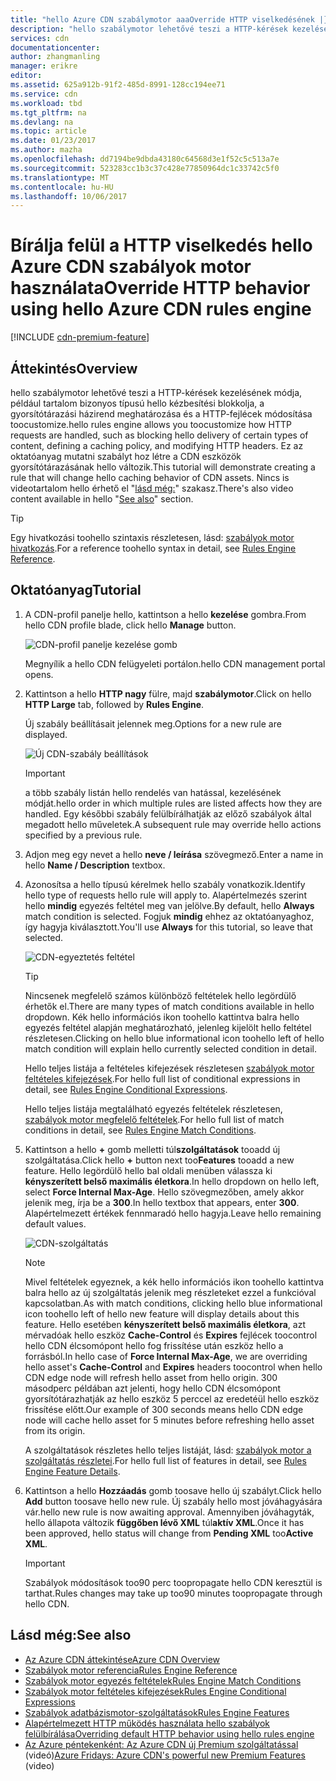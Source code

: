 ```yaml
---
title: "hello Azure CDN szabálymotor aaaOverride HTTP viselkedésének |} Microsoft Docs"
description: "hello szabálymotor lehetővé teszi a HTTP-kérések kezelésének módja Azure CDN által például blokkolja a tartalom bizonyos típusú hello kézbesítési toocustomize, a gyorsítótárazási házirend határozza meg és módosíthatja a HTTP-fejlécek."
services: cdn
documentationcenter: 
author: zhangmanling
manager: erikre
editor: 
ms.assetid: 625a912b-91f2-485d-8991-128cc194ee71
ms.service: cdn
ms.workload: tbd
ms.tgt_pltfrm: na
ms.devlang: na
ms.topic: article
ms.date: 01/23/2017
ms.author: mazha
ms.openlocfilehash: dd7194be9dbda43180c64568d3e1f52c5c513a7e
ms.sourcegitcommit: 523283cc1b3c37c428e77850964dc1c33742c5f0
ms.translationtype: MT
ms.contentlocale: hu-HU
ms.lasthandoff: 10/06/2017
---
```

# <a name="override-http-behavior-using-hello-azure-cdn-rules-engine"></a><span data-ttu-id="c32fe-103">Bírálja felül a HTTP viselkedés hello Azure CDN szabályok motor használata</span><span class="sxs-lookup"><span data-stu-id="c32fe-103">Override HTTP behavior using hello Azure CDN rules engine</span></span>
[!INCLUDE [cdn-premium-feature](../../includes/cdn-premium-feature.md)]

## <a name="overview"></a><span data-ttu-id="c32fe-104">Áttekintés</span><span class="sxs-lookup"><span data-stu-id="c32fe-104">Overview</span></span>
<span data-ttu-id="c32fe-105">hello szabálymotor lehetővé teszi a HTTP-kérések kezelésének módja, például tartalom bizonyos típusú hello kézbesítési blokkolja, a gyorsítótárazási házirend meghatározása és a HTTP-fejlécek módosítása toocustomize.</span><span class="sxs-lookup"><span data-stu-id="c32fe-105">hello rules engine allows you toocustomize how HTTP requests are handled, such as blocking hello delivery of certain types of content, defining a caching policy, and modifying HTTP headers.</span></span>  <span data-ttu-id="c32fe-106">Ez az oktatóanyag mutatni szabályt hoz létre a CDN eszközök gyorsítótárazásának hello változik.</span><span class="sxs-lookup"><span data-stu-id="c32fe-106">This tutorial will demonstrate creating a rule that will change hello caching behavior of CDN assets.</span></span>  <span data-ttu-id="c32fe-107">Nincs is videotartalom hello érhető el "[lásd még:](#see-also)" szakasz.</span><span class="sxs-lookup"><span data-stu-id="c32fe-107">There's also video content available in hello "[See also](#see-also)" section.</span></span>

   > [!TIP] 
   > <span data-ttu-id="c32fe-108">Egy hivatkozási toohello szintaxis részletesen, lásd: [szabályok motor hivatkozás](cdn-rules-engine-reference.md).</span><span class="sxs-lookup"><span data-stu-id="c32fe-108">For a reference toohello syntax in detail, see [Rules Engine Reference](cdn-rules-engine-reference.md).</span></span>
   > 


## <a name="tutorial"></a><span data-ttu-id="c32fe-109">Oktatóanyag</span><span class="sxs-lookup"><span data-stu-id="c32fe-109">Tutorial</span></span>
1. <span data-ttu-id="c32fe-110">A CDN-profil panelje hello, kattintson a hello **kezelése** gombra.</span><span class="sxs-lookup"><span data-stu-id="c32fe-110">From hello CDN profile blade, click hello **Manage** button.</span></span>
   
    ![CDN-profil panelje kezelése gomb](./media/cdn-rules-engine/cdn-manage-btn.png)
   
    <span data-ttu-id="c32fe-112">Megnyílik a hello CDN felügyeleti portálon.</span><span class="sxs-lookup"><span data-stu-id="c32fe-112">hello CDN management portal opens.</span></span>
2. <span data-ttu-id="c32fe-113">Kattintson a hello **HTTP nagy** fülre, majd **szabálymotor**.</span><span class="sxs-lookup"><span data-stu-id="c32fe-113">Click on hello **HTTP Large** tab, followed by **Rules Engine**.</span></span>
   
    <span data-ttu-id="c32fe-114">Új szabály beállításait jelennek meg.</span><span class="sxs-lookup"><span data-stu-id="c32fe-114">Options for a new rule are displayed.</span></span>
   
    ![Új CDN-szabály beállítások](./media/cdn-rules-engine/cdn-new-rule.png)
   
   > [!IMPORTANT]
   > <span data-ttu-id="c32fe-116">a több szabály listán hello rendelés van hatással, kezelésének módját.</span><span class="sxs-lookup"><span data-stu-id="c32fe-116">hello order in which multiple rules are listed affects how they are handled.</span></span> <span data-ttu-id="c32fe-117">Egy későbbi szabály felülbírálhatják az előző szabályok által megadott hello műveletek.</span><span class="sxs-lookup"><span data-stu-id="c32fe-117">A subsequent rule may override hello actions specified by a previous rule.</span></span>
   > 
   > 
3. <span data-ttu-id="c32fe-118">Adjon meg egy nevet a hello **neve / leírása** szövegmező.</span><span class="sxs-lookup"><span data-stu-id="c32fe-118">Enter a name in hello **Name / Description** textbox.</span></span>
4. <span data-ttu-id="c32fe-119">Azonosítsa a hello típusú kérelmek hello szabály vonatkozik.</span><span class="sxs-lookup"><span data-stu-id="c32fe-119">Identify hello type of requests hello rule will apply to.</span></span>  <span data-ttu-id="c32fe-120">Alapértelmezés szerint hello **mindig** egyezés feltétel meg van jelölve.</span><span class="sxs-lookup"><span data-stu-id="c32fe-120">By default, hello **Always** match condition is selected.</span></span>  <span data-ttu-id="c32fe-121">Fogjuk **mindig** ehhez az oktatóanyaghoz, így hagyja kiválasztott.</span><span class="sxs-lookup"><span data-stu-id="c32fe-121">You'll use **Always** for this tutorial, so leave that selected.</span></span>
   
   ![CDN-egyeztetés feltétel](./media/cdn-rules-engine/cdn-request-type.png)
   
   > [!TIP]
   > <span data-ttu-id="c32fe-123">Nincsenek megfelelő számos különböző feltételek hello legördülő érhetők el.</span><span class="sxs-lookup"><span data-stu-id="c32fe-123">There are many types of match conditions available in hello dropdown.</span></span>  <span data-ttu-id="c32fe-124">Kék hello információs ikon toohello kattintva balra hello egyezés feltétel alapján meghatározható, jelenleg kijelölt hello feltétel részletesen.</span><span class="sxs-lookup"><span data-stu-id="c32fe-124">Clicking on hello blue informational icon toohello left of hello match condition will explain hello currently selected condition in detail.</span></span>
   > 
   >  <span data-ttu-id="c32fe-125">Hello teljes listája a feltételes kifejezések részletesen [szabályok motor feltételes kifejezések](cdn-rules-engine-reference-match-conditions.md).</span><span class="sxs-lookup"><span data-stu-id="c32fe-125">For hello full list of conditional expressions in detail, see [Rules Engine Conditional Expressions](cdn-rules-engine-reference-match-conditions.md).</span></span>
   >  
   > <span data-ttu-id="c32fe-126">Hello teljes listája megtalálható egyezés feltételek részletesen, [szabályok motor megfelelő feltételek](cdn-rules-engine-reference-match-conditions.md).</span><span class="sxs-lookup"><span data-stu-id="c32fe-126">For hello full list of match conditions in detail, see [Rules Engine Match Conditions](cdn-rules-engine-reference-match-conditions.md).</span></span>
   > 
   > 
5. <span data-ttu-id="c32fe-127">Kattintson a hello  **+**  gomb melletti túl**szolgáltatások** tooadd új szolgáltatása.</span><span class="sxs-lookup"><span data-stu-id="c32fe-127">Click hello **+** button next too**Features** tooadd a new feature.</span></span>  <span data-ttu-id="c32fe-128">Hello legördülő hello bal oldali menüben válassza ki **kényszerített belső maximális életkora**.</span><span class="sxs-lookup"><span data-stu-id="c32fe-128">In hello dropdown on hello left, select **Force Internal Max-Age**.</span></span>  <span data-ttu-id="c32fe-129">Hello szövegmezőben, amely akkor jelenik meg, írja be a **300**.</span><span class="sxs-lookup"><span data-stu-id="c32fe-129">In hello textbox that appears, enter **300**.</span></span>  <span data-ttu-id="c32fe-130">Alapértelmezett értékek fennmaradó hello hagyja.</span><span class="sxs-lookup"><span data-stu-id="c32fe-130">Leave hello remaining default values.</span></span>
   
   ![CDN-szolgáltatás](./media/cdn-rules-engine/cdn-new-feature.png)
   
   > [!NOTE]
   > <span data-ttu-id="c32fe-132">Mivel feltételek egyeznek, a kék hello információs ikon toohello kattintva balra hello az új szolgáltatás jelenik meg részleteket ezzel a funkcióval kapcsolatban.</span><span class="sxs-lookup"><span data-stu-id="c32fe-132">As with match conditions, clicking hello blue informational icon toohello left of hello new feature will display details about this feature.</span></span>  <span data-ttu-id="c32fe-133">Hello esetében **kényszerített belső maximális életkora**, azt mérvadóak hello eszköz **Cache-Control** és **Expires** fejlécek toocontrol hello CDN élcsomópont hello fog frissítése után eszköz hello a forrásból.</span><span class="sxs-lookup"><span data-stu-id="c32fe-133">In hello case of **Force Internal Max-Age**, we are overriding hello asset's **Cache-Control** and **Expires** headers toocontrol when hello CDN edge node will refresh hello asset from hello origin.</span></span>  <span data-ttu-id="c32fe-134">300 másodperc példában azt jelenti, hogy hello CDN élcsomópont gyorsítótárazhatják az hello eszköz 5 perccel az eredetéül hello eszköz frissítése előtt.</span><span class="sxs-lookup"><span data-stu-id="c32fe-134">Our example of 300 seconds means hello CDN edge node will cache hello asset for 5 minutes before refreshing hello asset from its origin.</span></span>
   > 
   > <span data-ttu-id="c32fe-135">A szolgáltatások részletes hello teljes listáját, lásd: [szabályok motor a szolgáltatás részletei](cdn-rules-engine-reference-features.md).</span><span class="sxs-lookup"><span data-stu-id="c32fe-135">For hello full list of features in detail, see [Rules Engine Feature Details](cdn-rules-engine-reference-features.md).</span></span>
   > 
   > 
6. <span data-ttu-id="c32fe-136">Kattintson a hello **Hozzáadás** gomb toosave hello új szabályt.</span><span class="sxs-lookup"><span data-stu-id="c32fe-136">Click hello **Add** button toosave hello new rule.</span></span>  <span data-ttu-id="c32fe-137">Új szabály hello most jóváhagyására vár.</span><span class="sxs-lookup"><span data-stu-id="c32fe-137">hello new rule is now awaiting approval.</span></span> <span data-ttu-id="c32fe-138">Amennyiben jóváhagyták, hello állapota változik **függőben lévő XML** túl**aktív XML**.</span><span class="sxs-lookup"><span data-stu-id="c32fe-138">Once it has been approved, hello status will change from **Pending XML** too**Active XML**.</span></span>
   
   > [!IMPORTANT]
   > <span data-ttu-id="c32fe-139">Szabályok módosítások too90 perc toopropagate hello CDN keresztül is tarthat.</span><span class="sxs-lookup"><span data-stu-id="c32fe-139">Rules changes may take up too90 minutes toopropagate through hello CDN.</span></span>
   > 
   > 

## <a name="see-also"></a><span data-ttu-id="c32fe-140">Lásd még:</span><span class="sxs-lookup"><span data-stu-id="c32fe-140">See also</span></span>
* [<span data-ttu-id="c32fe-141">Az Azure CDN áttekintése</span><span class="sxs-lookup"><span data-stu-id="c32fe-141">Azure CDN Overview</span></span>](cdn-overview.md)
* [<span data-ttu-id="c32fe-142">Szabályok motor referencia</span><span class="sxs-lookup"><span data-stu-id="c32fe-142">Rules Engine Reference</span></span>](cdn-rules-engine-reference.md)
* [<span data-ttu-id="c32fe-143">Szabályok motor egyezés feltételek</span><span class="sxs-lookup"><span data-stu-id="c32fe-143">Rules Engine Match Conditions</span></span>](cdn-rules-engine-reference-match-conditions.md)
* [<span data-ttu-id="c32fe-144">Szabályok motor feltételes kifejezések</span><span class="sxs-lookup"><span data-stu-id="c32fe-144">Rules Engine Conditional Expressions</span></span>](cdn-rules-engine-reference-conditional-expressions.md)
* [<span data-ttu-id="c32fe-145">Szabályok adatbázismotor-szolgáltatások</span><span class="sxs-lookup"><span data-stu-id="c32fe-145">Rules Engine Features</span></span>](cdn-rules-engine-reference-features.md)
* [<span data-ttu-id="c32fe-146">Alapértelmezett HTTP működés használata hello szabályok felülbírálása</span><span class="sxs-lookup"><span data-stu-id="c32fe-146">Overriding default HTTP behavior using hello rules engine</span></span>](cdn-rules-engine.md)
* <span data-ttu-id="c32fe-147">[Az Azure péntekenként: Az Azure CDN új Premium szolgáltatással](https://azure.microsoft.com/documentation/videos/azure-cdns-powerful-new-premium-features/) (videó)</span><span class="sxs-lookup"><span data-stu-id="c32fe-147">[Azure Fridays: Azure CDN's powerful new Premium Features](https://azure.microsoft.com/documentation/videos/azure-cdns-powerful-new-premium-features/) (video)</span></span>